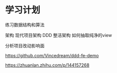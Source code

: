# 学习计划



练习数据结构和算法


架构
    现代项目架构
        DDD
        整洁架构
        如何抽取纯净的view


分析项目改动影响面

https://github.com/Vincedream/ddd-fe-demo


https://zhuanlan.zhihu.com/p/144157268




